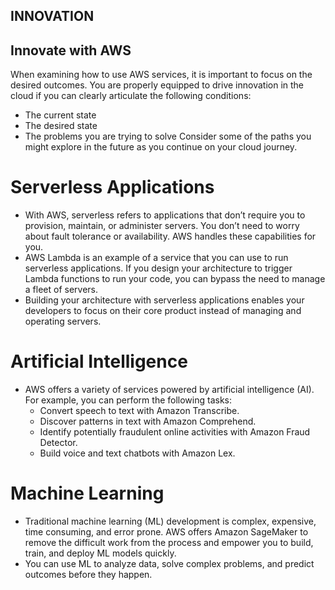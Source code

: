 ## INNOVATION

## Innovate with AWS
When examining how to use AWS services, it is important to focus on the desired
outcomes. You are properly equipped to drive innovation in the cloud if you can
clearly articulate the following conditions:
  * The current state
  * The desired state
  * The problems you are trying to solve
Consider some of the paths you might explore in the future as you continue on
your cloud journey.

# Serverless Applications
- With AWS, serverless refers to applications that don’t require you to provision,
maintain, or administer servers. You don’t need to worry about fault tolerance
or availability. AWS handles these capabilities for you.
- AWS Lambda is an example of a service that you can use to run serverless
applications. If you design your architecture to trigger Lambda functions to run
your code, you can bypass the need to manage a fleet of servers.
- Building your architecture with serverless applications enables your developers
to focus on their core product instead of managing and operating servers.

# Artificial Intelligence
- AWS offers a variety of services powered by artificial intelligence (AI).
For example, you can perform the following tasks:
  - Convert speech to text with Amazon Transcribe.
  - Discover patterns in text with Amazon Comprehend.
  - Identify potentially fraudulent online activities with Amazon Fraud Detector.
  - Build voice and text chatbots with Amazon Lex.

# Machine Learning
- Traditional machine learning (ML) development is complex, expensive, time
consuming, and error prone. AWS offers Amazon SageMaker to remove the difficult
work from the process and empower you to build, train, and deploy ML models quickly.
- You can use ML to analyze data, solve complex problems, and predict outcomes
before they happen.
